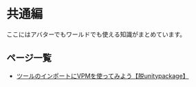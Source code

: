 # 共通編

ここにはアバターでもワールドでも使える知識がまとめています。

## ページ一覧

<div class="table-of-contents">
    <ul>
    <li><a href="./installwithvpm">ツールのインポートにVPMを使ってみよう【脱unitypackage】</a></li>
    </ul>
</div>
